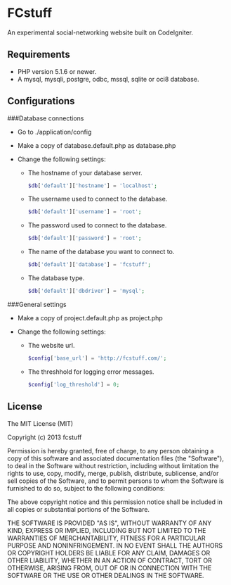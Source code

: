 FCstuff
=======

An experimental social-networking website built on CodeIgniter.

Requirements
------------

* PHP version 5.1.6 or newer.
* A mysql, mysqli, postgre, odbc, mssql, sqlite or oci8 database.

Configurations
--------------

###Database connections

* Go to ./application/config

* Make a copy of database.default.php as database.php

* Change the following settings:

    + The hostname of your database server.

        ```php
        $db['default']['hostname'] = 'localhost';
        ```

    + The username used to connect to the database.

        ````php
        $db['default']['username'] = 'root';
        ````

    + The password used to connect to the database.

        ```php
        $db['default']['password'] = 'root';
        ```

    + The name of the database you want to connect to.

        ```php
        $db['default']['database'] = 'fcstuff';
        ```

    + The database type.

        ```php
        $db['default']['dbdriver'] = 'mysql';
        ```

###General settings

* Make a copy of project.default.php as project.php

* Change the following settings:

    + The website url.

        ```php
        $config['base_url'] = 'http://fcstuff.com/';
        ```

    + The threshhold for logging error messages.

        ```php
        $config['log_threshold'] = 0;
        ```

License
-------

The MIT License (MIT)

Copyright (c) 2013 fcstuff

Permission is hereby granted, free of charge, to any person obtaining a copy of
this software and associated documentation files (the "Software"), to deal in
the Software without restriction, including without limitation the rights to
use, copy, modify, merge, publish, distribute, sublicense, and/or sell copies of
the Software, and to permit persons to whom the Software is furnished to do so,
subject to the following conditions:

The above copyright notice and this permission notice shall be included in all
copies or substantial portions of the Software.

THE SOFTWARE IS PROVIDED "AS IS", WITHOUT WARRANTY OF ANY KIND, EXPRESS OR
IMPLIED, INCLUDING BUT NOT LIMITED TO THE WARRANTIES OF MERCHANTABILITY, FITNESS
FOR A PARTICULAR PURPOSE AND NONINFRINGEMENT. IN NO EVENT SHALL THE AUTHORS OR
COPYRIGHT HOLDERS BE LIABLE FOR ANY CLAIM, DAMAGES OR OTHER LIABILITY, WHETHER
IN AN ACTION OF CONTRACT, TORT OR OTHERWISE, ARISING FROM, OUT OF OR IN
CONNECTION WITH THE SOFTWARE OR THE USE OR OTHER DEALINGS IN THE SOFTWARE.
